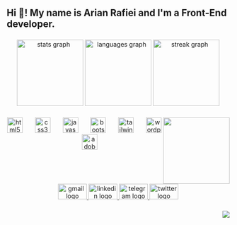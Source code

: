 <h2 align="left">Hi 👋! My name is Arian Rafiei and I'm a Front-End developer.</h2>

###

<div align="center">
  <img src="https://github-readme-stats.vercel.app/api?username=Arianrafiei&hide_title=false&hide_rank=false&show_icons=true&include_all_commits=true&count_private=true&disable_animations=false&theme=dark&locale=en&hide_border=false" height="150" alt="stats graph"  />
  <img src="https://github-readme-stats.vercel.app/api/top-langs?username=Arianrafiei&locale=en&hide_title=false&layout=compact&card_width=320&langs_count=5&theme=dark&hide_border=false" height="150" alt="languages graph"  />
  <img src="https://streak-stats.demolab.com?user=Arianrafiei&locale=en&mode=daily&theme=dark&hide_border=false&border_radius=5" height="150" alt="streak graph"  />
</div>

###

<img align="right" height="150" src="https://github.com/Arianrafiei/twitterIndex/blob/main/src/media/logo.jpg?raw=true"  />

###

<div align="center">
  <img src="https://cdn.jsdelivr.net/gh/devicons/devicon/icons/html5/html5-original.svg" height="35" alt="html5 logo"  />
  <img width="20" />
  <img src="https://cdn.jsdelivr.net/gh/devicons/devicon/icons/css3/css3-original.svg" height="35" alt="css3 logo"  />
  <img width="20" />
  <img src="https://cdn.jsdelivr.net/gh/devicons/devicon/icons/javascript/javascript-original.svg" height="35" alt="javascript logo"  />
  <img width="20" />
  <img src="https://skillicons.dev/icons?i=bootstrap" height="35" alt="bootstrap logo"  />
  <img width="20" />
  <img src="https://skillicons.dev/icons?i=tailwind" height="35" alt="tailwindcss logo"  />
  <img width="20" />
  <img src="https://skillicons.dev/icons?i=wordpress" height="35" alt="wordpress logo"  />
  <img width="20" />
  <img src="https://skillicons.dev/icons?i=ps" height="35" alt="adobephotoshop logo"  />
</div>

###
<br clear="both">

<div align="center">
  <a href="mailto:ArianRafiei@gmail.com" target="_blank">
    <img src="https://raw.githubusercontent.com/maurodesouza/profile-readme-generator/master/src/assets/icons/social/gmail/default.svg" width="65" height="35" alt="gmail logo"  />
  </a>
  <a href="https://www.linkedin.com/in/arian-rafiei-81b596286/" target="_blank">
    <img src="https://raw.githubusercontent.com/maurodesouza/profile-readme-generator/master/src/assets/icons/social/linkedin/default.svg" width="65" height="35" alt="linkedin logo"  />
  </a>
  <a href="https://t.m/ArianRafiei" target="_blank">
    <img src="https://raw.githubusercontent.com/maurodesouza/profile-readme-generator/master/src/assets/icons/social/telegram/default.svg" width="65" height="35" alt="telegram logo"  />
  </a>
  <a href="https://twitter.com/ArianRafiei" target="_blank">
    <img src="https://raw.githubusercontent.com/maurodesouza/profile-readme-generator/master/src/assets/icons/social/twitter/default.svg" width="65" height="35" alt="twitter logo"  />
  </a>
</div>

###

<img align="right" src="https://profile-counter.glitch.me/Arianrafiei/count.svg?"  />

###
